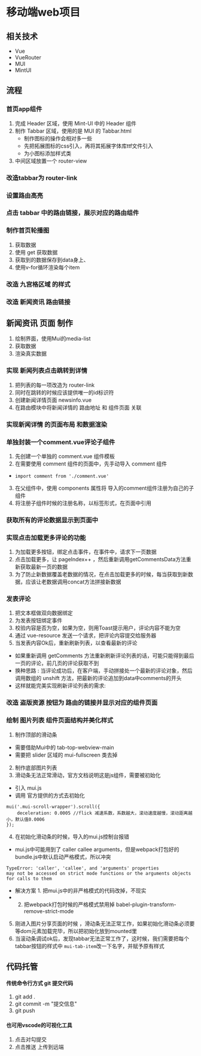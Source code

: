# 移动端web项目

## 相关技术

* Vue
* VueRouter
* MUI
* MintUI

## 流程

### 首页app组件
1. 完成 Header 区域，使用 Mint-UI 中的 Header 组件
2. 制作 Tabbar 区域，使用的是 MUI 的 Tabbar.html
    * 制作图标的操作会相对多一些
    * 先把拓展图标的css引入，再将其拓展字体库ttf文件引入
    * 为小图标添加样式类
3. 中间区域放置一个 router-view

### 改造tabbar为 router-link

### 设置路由高亮

### 点击 tabbar 中的路由链接，展示对应的路由组件

### 制作首页轮播图
1. 获取数据
2. 使用 get 获取数据
3. 获取到的数据保存到data身上、
4. 使用v-for循环渲染每个item

### 改造 九宫格区域 的样式

### 改造 新闻资讯 路由链接

## 新闻资讯 页面 制作
1. 绘制界面，使用Mui的media-list
2. 获取数据
3. 渲染真实数据

### 实现 新闻列表点击跳转到详情
1. 把列表的每一项改造为 router-link
2. 同时在跳转的时候应该提供唯一的id标识符
3. 创建新闻详情页面 newsinfo.vue
4. 在路由模块中将新闻详情的 路由地址 和 组件页面 关联

### 实现新闻详情 的页面布局 和数据渲染

### 单独封装一个comment.vue评论子组件
1. 先创建一个单独的 comment.vue 组件模板
2. 在需要使用 comment 组件的页面中，先手动导入 comment 组件
  + `import comment from './comment.vue'`
3. 在父组件中，使用 components 属性将 导入的comment组件注册为自己的子组件
4. 将注册子组件时候的注册名称，以标签形式，在页面中引用

### 获取所有的评论数据显示到页面中

### 实现点击加载更多评论的功能
1. 为加载更多按钮，绑定点击事件，在事件中，请求下一页数据
2. 点击加载更多，让 pageIndex++ ，然后重新调用getCommentsData方法重新获取最新一页的数据
3. 为了防止新数据覆盖老数据的情况，在点击加载更多的时候，每当获取到新数据，应该让老数据调用concat方法拼接新数据

### 发表评论
1. 把文本框做双向数据绑定
2. 为发表按钮绑定事件
3. 校验内容是否为空，如果为空，则用Toast提示用户，评论内容不能为空
4. 通过 vue-resource 发送一个请求，把评论内容提交给服务器
5. 当发表内容Ok后，重新刷新列表，以查看最新的评论
 + 如果重新调用 getComments 方法重新刷新评论列表的话，可能只能得到最后一页的评论，前几页的评论获取不到
 + 换种思路 : 当评论成功后，在客户端，手动拼接处一个最新的评论对象，然后调用数组的 unshift 方法，把最新的评论追加到data中comments的开头
 + 这样就能完美实现刷新评论列表的需求:

### 改造 盗版资源 按钮为 路由的链接并显示对应的组件页面

### 绘制 图片列表 组件页面结构并美化样式
1. 制作顶部的滑动条
 * 需要借助Mui中的 tab-top-webview-main
 * 需要把 slider 区域的 mui-fullscreen 类去掉
2. 制作底部图片列表
3. 滑动条无法正常滑动，官方文档说明这是js组件，需要被初始化
 + 引入 mui.js
 + 调用 官方提供的方式去初始化
```
mui('.mui-scroll-wrapper').scroll({
	deceleration: 0.0005 //flick 减速系数，系数越大，滚动速度越慢，滚动距离越小，默认值0.0006
});
```
4. 在初始化滑动条的时候，导入的mui.js控制台报错
 + mui.js中可能用到了 caller callee arguments，但是webpack打包好的bundle.js中默认启动严格模式，所以冲突
```
TypeError: 'caller', 'callee', and 'arguments' properties 
may not be accessed on strict mode functions or the arguments objects for calls to them
```
 + 解决方案  1. 把mui.js中的非严格模式的代码改掉，不现实
 + 2. 把webpack打包时候的严格模式禁用掉 babel-plugin-transform-remove-strict-mode
5. 刚进入图片分享页面的时候 ，滑动条无法正常工作，如果初始化滑动条必须要等dom元素加载完毕，所以把初始化放到mounted里
6. 当滚动条调试ok后，发现tabbar无法正常工作了，这时候，我们需要把每个tabbar按钮的样式中 `mui-tab-item`改一下名字，并赋予原有样式


## 代码托管

#### 传统命令行方式 git 提交代码
1. git add .
2. git commit -m "提交信息"
3. git push

#### 也可用vscode的可视化工具
1. 点击对勾提交
2. 点击推送 上传到远端
